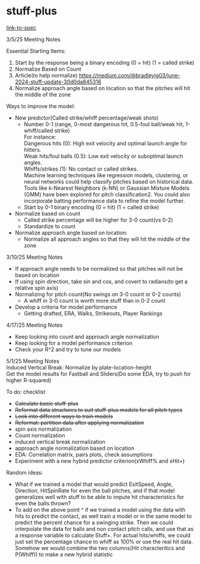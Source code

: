 # stuff-plus

[link-to-spec](https://docs.google.com/document/d/10daUDMT-W5eDnOqNCvLXCmvKB3Uf7R_lpSzxs3G73MQ/edit?tab=t.0)

3/5/25 Meeting Notes

Essential Starting Items:  
1. Start by the response being a binary encoding (0 = hit) (1 = called strike)
2. Normalize Based on Count  
  1. Article(to help normalize) https://medium.com/@bradleyjg03/june-2024-stuff-update-30d0da845316
3. Normalize approach angle based on location so that the pitches will hit the middle of the zone

Ways to improve the model:
  * New predictor(Called strike/whiff percentage/weak shots)
    * Number 0-1 (range, 0-most dangerous hit, 0.5-foul ball/weak hit, 1-whiff/called strike)  
      For instance:  
        Dangerous hits (0): High exit velocity and optimal launch angle for hitters.  
        Weak hits/foul balls (0.5): Low exit velocity or suboptimal launch angles.  
        Whiffs/strikes (1): No contact or called strikes.  
        Machine learning techniques like regression models, clustering, or neural networks could help classify pitches based on historical data. Tools like k-Nearest Neighbors (k-NN) or Gaussian Mixture Models (GMM) have been explored for pitch classification2. You could also incorporate batting performance data to refine the model further.  
    * Start by 0-1 binary encoding (0 = hit) (1 = called strike)
  * Normalize based on count 
    * Called strike percentage will be higher for 3-0 count(vs 0-2)
    * Standardize to count 
  * Normalize approach angle based on location:
    * Normalize all approach angles so that they will hit the middle of the zone 
    
    
3/10/25 Meeting Notes

* If approach angle needs to be normalized so that pitches will not be based on location
* If using spin direction, take sin and cos, and covert to radians(to get a relative spin axis)
* Normalizing for pitch count(No swings on 3-0 count or 0-2 counts)
  * A whiff in 3-0 count is worth more stuff than in 0-2 count
* Develop a criteria for model performance
  * Getting drafted, ERA, Walks, Strikeouts, Player Rankings
  
4/17/25 Meeting Notes

* Keep looking into count and approach angle normalization 
* Keep looking for a model performance criterion
* Check your R^2 and try to tune our models
    
5/1/25 Meeting Notes  
Induced Vertical Break: Normalize by plate-location-height  
Get the model results for Fastball and Sliders(Do some EDA, try to push for higher R-squared)  
    
To do: checklist

- ~~Calculate basic stuff-plus~~
- ~~Reformat data structures to suit stuff-plus models for all pitch types~~
- ~~Look into different ways to train models~~
- ~~Reformat: partition data after applying normalization~~
- spin axis normalization
- Count normalization
- induced vertical break normalization
- approach angle normalization based on location
- EDA: Correlation matrix, pairs plots, check assumptions
- Experiment with a new hybrid predictor criterion(xWhiff% and xHit+)


Random ideas:

- What if we trained a model that would predict ExitSpeed, Angle, Direction, HitSpinRate for even the ball pitches, 
and if that model generalizes well with stuff to be able to impute hit characteristics for even the balls thrown? 
- To add on the above point ^ if we trained a model using the data with hits to predict the contact, as well train a model 
or in the same model to predict the percent chance for a swinging strike. Then we could interpolate the data for balls and non contact
pitch calls, and use that as a response variable to calculate Stuff+. For actual hits/whiffs, we could just set the percentage chance to whiff 
as 100% or use the real hit data. Somehow we would combine the two columns(Hit characteritics and P(Whiff)) to make a new hybrid statistic

    
    